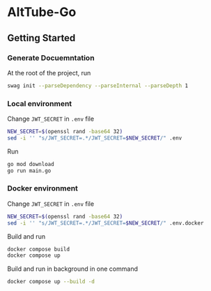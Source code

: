 # AltTube-Go

## Getting Started

### Generate Docuemntation

At the root of the project, run

```sh
swag init --parseDependency --parseInternal --parseDepth 1
```

### Local environment

Change `JWT_SECRET` in `.env` file

```sh
NEW_SECRET=$(openssl rand -base64 32)
sed -i '' "s/JWT_SECRET=.*/JWT_SECRET=$NEW_SECRET/" .env
```

Run

```sh
go mod download
go run main.go
```

### Docker environment

Change `JWT_SECRET` in `.env` file

```sh
NEW_SECRET=$(openssl rand -base64 32)
sed -i '' "s/JWT_SECRET=.*/JWT_SECRET=$NEW_SECRET/" .env.docker
```

Build and run

```sh
docker compose build
docker compose up
```

Build and run in background in one command

```sh
docker compose up --build -d
```
